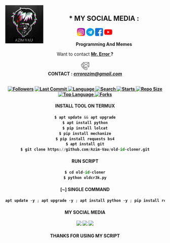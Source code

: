 
<img src="https://github.com/Azim-vau/Azim-vau/blob/main/IMAGE/62735854.jpeg" width="120" height="120" align="left">
<center>
  
  
  
   ## * MY SOCIAL MEDIA : <br>
<a href="https://Instagram.com/azimmahmud143" target="_blank"><img src="https://github.com/Azim-vau/Azim-vau/blob/main/IMAGE/instagram.png" alt="alt text" width="25" height="25"></a> 
<a href="https://t.me/mrerror69"><img src="https://github.com/Azim-vau/Azim-vau/blob/main/IMAGE/telegram.png" alt="alt text" width="25" height="25"></a>
<a href="https://www.facebook.com/azimmahmudofficial" target="_blank"><img src="https://github.com/Azim-vau/Azim-vau/blob/main/IMAGE/facebook.png" alt="alt text" width="25" height="25"></a> <a href="https://youtube.com/MrError69"><img src="https://github.com/Azim-vau/Azim-vau/blob/main/IMAGE/youtube.png" alt="alt text" width="25" height="25"></a> 
&nbsp;&nbsp;     &nbsp;&nbsp;    &nbsp;&nbsp;   &nbsp;&nbsp;   &nbsp;&nbsp;
  
____Programming And Memes____

Want to contact <a href="https://github.com/Azim-vau"><b>Mr. Error </a> ?</br><br>
<img src="https://github.com/Azim-vau/Azim-vau/blob/main/IMAGE/contact.png" alt="alt text" width="25" height="25"> <br>
CONTACT : <i>errorazim@gmail.com</i>  <br> <br> 


<a href="https://github.com/Azim-Vau/followers">
<img title="Followers" src="https://img.shields.io/github/followers/Azim-vau?label=Followers&color=blue&style=flat-square"></a>
<a href="https://github.com/Azim-Vau/termux-style/stargazers/">
  <a href="https://github.com/Azim-Vau/old-id-cloner">
    <img alt="Last Commit" src="https://img.shields.io/github/last-commit/Azim-Vau/old-id-cloner.svg"/>
  </a>
  <a href="https://github.com/Azim-Vau/old-id-cloner">
    <img alt="Language" src="https://img.shields.io/github/languages/count/Azim-Vau/old-id-cloner.svg"/>
  </a>
  <a href="https://github.com/Azim-Vau/old-id-cloner">
    <img alt="Search" src="https://img.shields.io/github/search/Azim-vau/Cracker/old-id-cloner.svg"/>
  </a>
  <a href="https://github.com/Azim-Vau/old-id-cloner">
    <img alt="Starts" src="https://img.shields.io/github/stars/Azim-Vau/old-id-cloner.svg"/>
  </a>
<a href="https://github.com/Azim-Vau/old-id-cloner">
    <img alt="Repo Size" src="https://img.shields.io/github/repo-size/Azim-Vau/old-id-cloner.svg"/>
  </a>

<a href="https://github.com/Azim-Vau/old-id-cloner">
    <img alt="Top Language" src="https://img.shields.io/github/languages/top/Azim-vau/old-id-cloner.svg"/> <a href="https://github.com/Azim-Vau/old-id-cloner">
    <img alt="Forks" src="https://img.shields.io/github/forks/Azim-vau/old-id-cloner.svg"/>
  </a>
</div>

<p align="center">

#### INSTALL TOOL ON TERMUX
```python
$ apt update && apt upgrade
$ apt install python
$ pip install lolcat
$ pip install mechanize
$ pip install requests bs4
$ apt install git
$ git clone https://github.com/Azim-Vau/old-id-cloner.git
```
#### RUN SCRIPT
```python
$ cd old-id-cloner
$ python oldcr3k.py
```

#### [~] SINGLE COMMAND

```python
apt update -y ; apt upgrade -y ; apt install python -y ; pip install requests ; pip install mechanize ; pip install lolcat ; pip install bs4 ; apt install git -y ; git clone https://github.com/Azim-vau/old-id-cloner ; cd old-id-cloner ; python oldcr3k.py
```

#### MY SOCIAL MEDIA

[![](https://img.shields.io/badge/Github-black?logo=Github&logoColor=black&labelColor=white)](https://github.com/Azim-Vau)
[![](https://img.shields.io/badge/Facebook-blue?logo=Facebook&logoColor=blue&labelColor=white)](https://www.facebook.com/azimmahmudofficial)
[![](https://img.shields.io/badge/Instagram-red?logo=Instagram&logoColor=red&labelColor=white)](https://www.instagram.com/azimmahmud143) 



#### THANKS FOR USING MY SCRIPT
